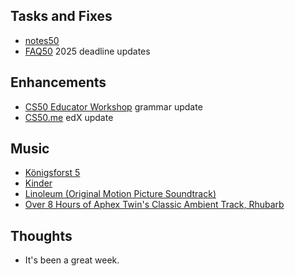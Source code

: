 ## Tasks and Fixes
* [notes50](https://cs50.harvard.edu/x/notes/ai)
* [FAQ50](https://cs50.harvard.edu/x/faqs) 2025 deadline updates

## Enhancements
* [CS50 Educator Workshop](https://cs50.harvard.edu/workshop) grammar update
* [CS50.me](https://cs50.me) edX update

## Music
* [K​ö​nigsforst 5](https://kompakt-gas.bandcamp.com/track/k-nigsforst-5)
* [Kinder](https://disasterpeace.bandcamp.com/track/kinder)
* [Linoleum (Original Motion Picture Soundtrack)](https://harkmadley.bandcamp.com/album/linoleum-original-motion-picture-soundtrack)
* [Over 8 Hours of Aphex Twin's Classic Ambient Track, Rhubarb](https://youtu.be/eXeZYNV8H-Q?si=rPTC9bVXuOiLvDjm)

## Thoughts
* It's been a great week.